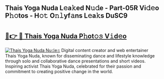 ## Thais Yoga Nuda L𝚎a𝚔ed N𝚞𝚍e - Part-05R Vi𝚍𝚎o P𝚑𝚘tos - H𝚘𝚝 O𝚗𝚕yf𝚊ns L𝚎a𝚔s DuSC9

# <h2><a href="http://kfesabt.oniu.top/?m=Thais+Yoga+Nuda">🔗👉 🔴 Thais Yoga Nuda P𝚑ot𝚘𝚜 V𝚒d𝚎o</a></h2>

[![Thais Yoga Nuda Nu𝚍e𝚜](https://i.imgur.com/0qMVB7G.gif)](http://kfesabt.oniu.top/?m=Thais+Yoga+Nuda)
Digital content creator and web entertainer Thais Yoga Nuda, known for disseminating dance and lifestyle knowledge through solo and collaborative dance presentations and short videos. Inspiring activist Thais Yoga Nuda, celebrated for their passion and commitment to creating positive change in the world.  
